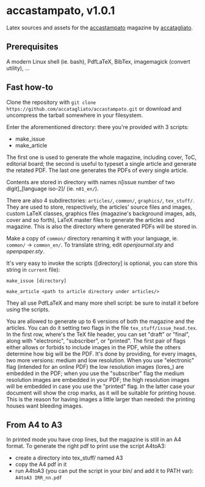 # accastampato, v1.0.1

Latex sources and assets for the [accastampato](http://www.accastampato.it) magazine by [accatagliato](http://www.accatagliato.org).


## Prerequisites

A modern Linux shell (ie. bash), PdfLaTeX, BibTex, imagemagick (convert utility), ...


## Fast how-to

Clone the repository with `git clone https://github.com/accatagliato/accastampato.git` or download and uncompress the tarball somewhere in your filesystem.

Enter the aforementioned directory: there you're provided with 3 scripts:

* make\_issue
* make\_article

The first one is used to generate the whole magazine, including cover, ToC,
editorial board; the second is useful to typeset a single article and generate
the retated PDF. The last one generates the PDFs of every single article.

Contents are stored in directory with names n[issue number of two digit]\_[language iso-2]/
(ie. `n01_en/`).

There are also 4 subdirectories: `articles/`, `common/`, `graphics/`, `tex_stuff/`.
They are used to store, respectively, the articles' source files and images,
custom LaTeX classes, graphics files (magazine's background images, ads, cover
and so forth), LaTeX master files to generate the articles and magazine. This
is also the directory where generated PDFs will be stored in.

Make a copy of `common/` directory renaming it with your language, ie. `common/` -> `common_en/`.
To translate string, edit *openjournal.sty* and *openpaper.sty*.

It's very easy to invoke the scripts ([directory] is optional, you can store this string in `current` file):

`make_issue [directory]`

`make_article <path to article directory under articles/>`

They all use PdfLaTeX and many more shell script: be sure to install it before using the scripts.

You are allowed to generate up to 6 versions of both the magazine and the
articles. You can do it setting two flags in the file `tex_stuff/issue_head.tex`.
In the first row, where's the TeX file header, you can set "draft" or "final",
along with "electronic", "subscriber", or "printed". The first pair of flags
either allows or forbids to include images in the PDF, while the others
determine how big will be the PDF. It's done by providing, for every images,
two more versions: medium and low resolution. When you use "electronic" flag
(intended for an online PDF) the low resolution images (lores\_<image name>) are
embedded in the PDF; when you use the "subscriber" flag the medium resolution
images are embedded in your PDF; the high resolution images will be embedded in
case you use the "printed" flag. In the latter case your document will show the
crop marks, as it will be suitable for printing house. This is the reason for
having images a little larger than needed: the printing houses want bleeding
images.


## From A4 to A3

In printed mode you have crop lines, but the magazine is still in an A4 format.
To generate the right pdf to print use the script A4toA3:

* create a directory into tex\_stuff/ named A3
* copy the A4 pdf in it
* run A4toA3 (you can put the script in your bin/ and add it to PATH var): `A4toA3 IRR_nn.pdf`

